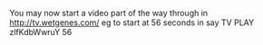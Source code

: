 You may now start a video part of the way through in http://tv.wetgenes.com/  eg to start at 56 seconds in say TV PLAY zlfKdbWwruY 56